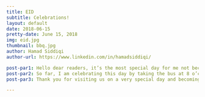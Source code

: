 ```yaml
---
title: EID
subtitle: Celebrations!
layout: default
date: 2018-06-15
pretty-date: June 15, 2018
img: eid.jpg
thumbnail: bbq.jpg
author: Hamad Siddiqi
author-url: https://www.linkedin.com/in/hamadsiddiqi/

post-par1: Hello dear readers, it’s the most special day for me not because of my birthday today. But because of the EID, for those who don’t know about it, it’s the day which Muslims celebrate after fasting for the whole month of Ramazan by eating lots of delicious food, sweets and get-togethers with the family and friends.
post-par2: So far, I am celebrating this day by taking the bus at 8 o’clock in the morning, doing my breakfast with a cup of coffee and chocolate, meeting the project supervisor, and attending a presentation in the university. Still, a lot of day is left and the life is full of surprises. So, guys, I am optimistic for the more cheerful time ahead and of course about our project as well. 
post-par3: Thank you for visiting us on a very special day and becoming a part of it. Goodbye, Allahafiz, hejdå! Och ha en bra dag!

---
```

